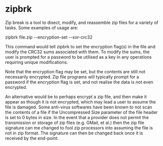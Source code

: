 # zipbrk

Zip break is a tool to disect, modify, and reassemble zip files for a variety of tasks. Some examples of usage are:

  zipbrk file.zip --encryption-set --xor-crc32
  
This command would tell zipbrk to set the encryption flag(s) in the file and modify the CRC32 sums associated with them. To modify the sums, the user is prompted for a password to be utilised as a key in any operations requiring unique modifications.

Note that the encryption flag may be set, but the contents are still not necessarily encrypted. Zip file programs will typically prompt for a password if the encryption flag is set, and not realise the data is not even encrypted.

An alternative would be to perhaps encrypt a zip file, and then make it appear as though it is not encrypted, which may lead a user to assume the file is damaged. Some anti-virus softwares have been known to not scan the contents of a file if the Uncompressed Size parameter of the file header is set to 0 bytes in size. In the event that a provider does not permit the transmission or storage of zip files (e.g. GMail, et al.) then the zip file signature can me changed to fool zip processors into assuming the file is not in zip format. The signature can then be changed back once it is received by the end-point.
